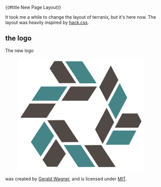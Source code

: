 {{#title New Page Layout}}

It took me a while to change the layout of terranix,
but it's here now.
The layout was heavily inspired by
[hack.css](https://sukima.github.io/hackcss-ext).

## the logo

The new logo

<figure>
    <img src="https://raw.githubusercontent.com/terranix/terranix-artwork/main/terranix-logo.svg" width="400px"/>
</figure>

was created by [Gerald Wagner](https://de.linkedin.com/in/gerald-wagner-graphic-programming),
and is licensed under [MIT](https://github.com/terranix/terranix-artwork/blob/main/LICENSE).
